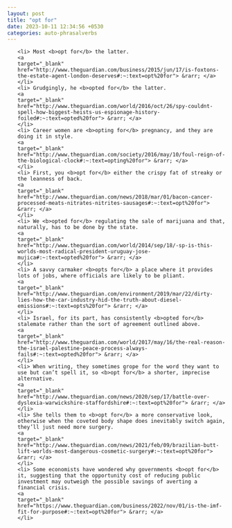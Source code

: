 ```yaml
---
layout: post
title: "opt for"
date: 2023-10-11 12:34:56 +0530
categories: auto-phrasalverbs
---
```

<ol>

    <li> Most <b>opt for</b> the latter.
    <a 
    target="_blank" 
    href="http://www.theguardian.com/business/2015/jun/17/is-foxtons-the-estate-agent-london-deserves#:~:text=opt%20for"> &rarr; </a>
    </li>
    <li> Grudgingly, he <b>opted for</b> the latter.
    <a 
    target="_blank" 
    href="http://www.theguardian.com/world/2016/oct/26/spy-couldnt-spell-how-biggest-heists-us-espionage-history-foiled#:~:text=opted%20for"> &rarr; </a>
    </li>
    <li> Career women are <b>opting for</b> pregnancy, and they are doing it in style.
    <a 
    target="_blank" 
    href="http://www.theguardian.com/society/2016/may/10/foul-reign-of-the-biological-clock#:~:text=opting%20for"> &rarr; </a>
    </li>
    <li> First, you <b>opt for</b> either the crispy fat of streaky or the leanness of back.
    <a 
    target="_blank" 
    href="http://www.theguardian.com/news/2018/mar/01/bacon-cancer-processed-meats-nitrates-nitrites-sausages#:~:text=opt%20for"> &rarr; </a>
    </li>
    <li> We <b>opted for</b> regulating the sale of marijuana and that, naturally, has to be done by the state.
    <a 
    target="_blank" 
    href="http://www.theguardian.com/world/2014/sep/18/-sp-is-this-worlds-most-radical-president-uruguay-jose-mujica#:~:text=opted%20for"> &rarr; </a>
    </li>
    <li> A savvy carmaker <b>opts for</b> a place where it provides lots of jobs, where officials are likely to be pliant.
    <a 
    target="_blank" 
    href="http://www.theguardian.com/environment/2019/mar/22/dirty-lies-how-the-car-industry-hid-the-truth-about-diesel-emissions#:~:text=opts%20for"> &rarr; </a>
    </li>
    <li> Israel, for its part, has consistently <b>opted for</b> stalemate rather than the sort of agreement outlined above.
    <a 
    target="_blank" 
    href="http://www.theguardian.com/world/2017/may/16/the-real-reason-the-israel-palestine-peace-process-always-fails#:~:text=opted%20for"> &rarr; </a>
    </li>
    <li> When writing, they sometimes grope for the word they want to use but can’t spell it, so <b>opt for</b> a shorter, imprecise alternative.
    <a 
    target="_blank" 
    href="http://www.theguardian.com/news/2020/sep/17/battle-over-dyslexia-warwickshire-staffordshire#:~:text=opt%20for"> &rarr; </a>
    </li>
    <li> She tells them to <b>opt for</b> a more conservative look, otherwise when the coveted body shape does inevitably switch again, they’ll just need more surgery.
    <a 
    target="_blank" 
    href="http://www.theguardian.com/news/2021/feb/09/brazilian-butt-lift-worlds-most-dangerous-cosmetic-surgery#:~:text=opt%20for"> &rarr; </a>
    </li>
    <li> Some economists have wondered why governments <b>opt for</b> it, suggesting that the opportunity cost of reducing public investment may outweigh the possible savings of averting a financial crisis.
    <a 
    target="_blank" 
    href="https://www.theguardian.com/business/2022/nov/01/is-the-imf-fit-for-purpose#:~:text=opt%20for"> &rarr; </a>
    </li>